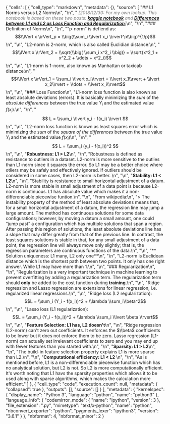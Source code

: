 {
 "cells": [
  {
   "cell_type": "markdown",
   "metadata": {},
   "source": [
    "## L1 Norms versus L2 Norms\n",
    "\n",
    "<span style='color: gray'> <i>[2018/12/30: For my own lookup. This notebook is based on these two posts: __[kaggle notebook](https://www.kaggle.com/residentmario/l1-norms-versus-l2-norms)__ and __[Differences between L1 and L2 as Loss Function and Regularization](http://www.chioka.in/differences-between-l1-and-l2-as-loss-function-and-regularization/)__]</i></span>\n",
    "\n",
    "### Definition of Norms\n",
    "\n",
    "\"p-norm\" is defiend as: $$\\lVert x \\rVert_p = \\big(\\sum_i \\lvert x_i \\rvert^p\\big)^{1/p}$$\n",
    "\n",
    "L2-norm is 2-norm, which is also called Euclidian distance:\n",
    "$$\\lVert x \\rVert_2 = \\sqrt{\\big( \\sum_i x^2_i \\big)} = \\sqrt{x^2_1 + x^2_2 + \\dots + x^2_i}$$\n",
    "\n",
    "L1-norm is 1-norm, also known as Manhattan or taxicab distance:\n",
    "$$\\lVert x \\rVert_1 = \\sum_i \\lvert x_i\\rvert = \\lvert x_1\\rvert + \\lvert x_2\\rvert + \\dots + \\lvert x_i\\rvert$$\n",
    "\n",
    "### Loss Function\n",
    "L1-norm loss function is also known as least absolute deviations (errors). It is basically minimizing the _sum_ of the _absolute differences_ between the true value $Y_i$ and the estimated value $f(x_i)$.\n",
    "\n",
    "$$ L = \\sum_i \\lvert y_i - f(x_i) \\rvert $$\n",
    "\n",
    "L2-norm loss function is known as least squares error which is minimizing the _sum_ of the _square of the differences_ between the true value $Y_i$ and the estimated value $f(x_i)$\n",
    "\n",
    "$$ L = \\sum_i (y_i - f(x_i))^2 $$\n",
    "\n",
    "**Robustness: L1 > L2**\n",
    "\n",
    "Robustness is defined as resistance to outliers in a dataset. L2-norm is more sensitive to the outlies than L1-norm since it squares the error. So L1 may be a better choice where otliers may be safely and effectively ignored. If outliers should be considered in some cases, then L2-norm is better. \n",
    "\n",
    "**Stability: L1 < L2**\n",
    "\n",
    "Stability is resistance to small horizontal adjustment of a datum. L2-norm is more stable in small adjustment of a data point is because L2-norm is continuous. L1 has absolute value which makes it a non-differenciable piecewise funtion.\n",
    "\n",
    "From wikipedia:\n",
    "> The instability property of the method of least absolute deviations means that, for a small horizontal adjustment of a datum, the regression line may jump a large amount. The method has continuous solutions for some data configurations; however, by moving a datum a small amount, one could “jump past” a configuration which has multiple solutions that span a region. After passing this region of solutions, the least absolute deviations line has a slope that may differ greatly from that of the previous line. In contrast, the least squares solutions is stable in that, for any small adjustment of a data point, the regression line will always move only slightly; that is, the regression parameters are continuous functions of the data.\n",
    "\n",
    "** Solution uniqueness: L1 many, L2 only one**\n",
    "\n",
    "L2-norm is Euclidean distance which is the shortest path between two points. It only has one right answer. While L1 may have more than 1.\n",
    "\n",
    "### Regularization\n",
    "\n",
    "Regularization is a very important technique in machine learning to prevent overfitting by adding a regularization term. The regularization term should __only__ be added to the cost function during __training__.\n",
    "\n",
    "Ridge regression and Lasso regression are extensions for linear regression, i.e. regularized linear regressions.\n",
    "\n",
    "Ridge loss (L2 regularization): $$L = \\sum_i (Y_i - f(x_i))^2 + \\lambda \\sum_i\\beta^2$$\n",
    "\n",
    "Lasso loss (L1 regularization): $$L = \\sum_i (Y_i - f(x_i))^2 + \\lambda \\sum_i \\lvert \\beta \\rvert$$\n",
    "\n",
    "**Feature Selection: L1 has, L2 doesn't**\n",
    "\n",
    "Ridge regression (L2-norm) can't zero out coefficients. It enforces the $\\beta$ coefficients to be lower but it does not enforce them to be zero. Lasso regression (L1-norm) can actually set irrelevant coefficients to zero and you may end up with fewer features than you started with.\n",
    "\n",
    "**Sparsity: L1 > L2**\n",
    "\n",
    "The build-in feature selection property explains L1 is more sparse than L2.\n",
    "\n",
    "**Computational efficiency: L1 < L2** \n",
    "\n",
    "As is mentioned before, L1 is a non-differenciable piecewise function which has no analytical solution, but L2 is not. So L2 is more computationally efficient. It's worth noting that L1 havs the sparsity properties which allows it to be used along with sparse algorithms, which makes the calculation more efficient."
   ]
  },
  {
   "cell_type": "code",
   "execution_count": null,
   "metadata": {
    "collapsed": true
   },
   "outputs": [],
   "source": []
  }
 ],
 "metadata": {
  "kernelspec": {
   "display_name": "Python 3",
   "language": "python",
   "name": "python3"
  },
  "language_info": {
   "codemirror_mode": {
    "name": "ipython",
    "version": 3
   },
   "file_extension": ".py",
   "mimetype": "text/x-python",
   "name": "python",
   "nbconvert_exporter": "python",
   "pygments_lexer": "ipython3",
   "version": "3.6.1"
  }
 },
 "nbformat": 4,
 "nbformat_minor": 2
}
